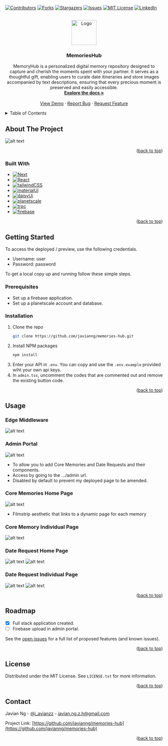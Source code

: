 <!-- Improved compatibility of back to top link: See: https://github.com/othneildrew/Best-README-Template/pull/73 -->

<a name="readme-top"></a>

<!--
*** Thanks for checking out the Best-README-Template. If you have a suggestion
*** that would make this better, please fork the repo and create a pull request
*** or simply open an issue with the tag "enhancement".
*** Don't forget to give the project a star!
*** Thanks again! Now go create something AMAZING! :D
-->

<!-- PROJECT SHIELDS -->
<!--
*** I'm using markdown "reference style" links for readability.
*** Reference links are enclosed in brackets [ ] instead of parentheses ( ).
*** See the bottom of this document for the declaration of the reference variables
*** for contributors-url, forks-url, etc. This is an optional, concise syntax you may use.
*** https://www.markdownguide.org/basic-syntax/#reference-style-links
-->

[![Contributors][contributors-shield]][contributors-url]
[![Forks][forks-shield]][forks-url]
[![Stargazers][stars-shield]][stars-url]
[![Issues][issues-shield]][issues-url]
[![MIT License][license-shield]][license-url]
[![LinkedIn][linkedin-shield]][linkedin-url]

<!-- PROJECT LOGO -->
<br />
<div align="center">
  <a href="https://github.com/javianng/memories-hub">
    <img src="public/favicon.ico" alt="Logo" width="80" height="80">
  </a>

<h3 align="center">MemoriesHub</h3>

  <p align="center">
    MemoryHub is a personalized digital memory repository designed to capture and cherish the moments spent with your partner. It serves as a thoughtful gift, enabling users to curate date itineraries and store images accompanied by text descriptions, ensuring that every precious moment is preserved and easily accessible.
    <br />
    <a href="https://github.com/javianng/memories-hub"><strong>Explore the docs »</strong></a>
    <br />
    <br />
    <a href="https://github.com/javianng/memories-hub">View Demo</a>
    ·
    <a href="https://github.com/javianng/memories-hub/issues">Report Bug</a>
    ·
    <a href="https://github.com/javianng/memories-hub/issues">Request Feature</a>
  </p>
</div>

<!-- TABLE OF CONTENTS -->
<details>
  <summary>Table of Contents</summary>
  <ol>
    <li>
      <a href="#about-the-project">About The Project</a>
      <ul>
        <li><a href="#built-with">Built With</a></li>
      </ul>
    </li>
    <li>
      <a href="#getting-started">Getting Started</a>
      <ul>
        <li><a href="#prerequisites">Prerequisites</a></li>
        <li><a href="#installation">Installation</a></li>
      </ul>
    </li>
    <li><a href="#usage">Usage</a></li>
    <li><a href="#roadmap">Roadmap</a></li>
    <li><a href="#license">License</a></li>
    <li><a href="#contact">Contact</a></li>
    <li><a href="#acknowledgments">Acknowledgments</a></li>
  </ol>
</details>

<!-- ABOUT THE PROJECT -->

## About The Project

![alt text](/public/readme/image.png)

<p align="right">(<a href="#readme-top">back to top</a>)</p>

### Built With

- [![Next][Next.js]][Next-url]
- [![React][React.js]][React-url]
- [![tailwindCSS][tailwindCSS-shield]][tailwindCSS-url]
- [![materialUi][materialUi-shield]][materialUi-url]
- [![daisyUi][daisyUi-shield]][daisyUi-url]
- [![planetscale][planetscale-shield]][planetscale-url]
- [![trpc][trpc-shield]][trpc-url]
- [![firebase][firebase-shield]][firebase-url]

<p align="right">(<a href="#readme-top">back to top</a>)</p>

<!-- GETTING STARTED -->

## Getting Started

To access the deployed / preview, use the following credentials.
- Username: user
- Password: password

To get a local copy up and running follow these simple steps.

### Prerequisites

- Set up a firebase application.
- Set up a planetscale account and database.

### Installation

1. Clone the repo
   ```sh
   git clone https://github.com/javianng/memories-hub.git
   ```
2. Install NPM packages
   ```sh
   npm install
   ```
3. Enter your API in `.env`. You can copy and use the `.env.example` provided wiht your own api keys.
4. In `admin.tsx`, uncomment the codes that are commented out and remove the existing button code.

<p align="right">(<a href="#readme-top">back to top</a>)</p>

<!-- USAGE EXAMPLES -->

## Usage

### Edge Middleware

![alt text](public/readme/image-1.png)

### Admin Portal

![alt text](public/readme/image-2.png)

- To allow you to add Core Memories and Date Requests and their components.
- Access by going to the .../admin url.
- Disabled by default to prevent my deployed page to be amended.

### Core Memories Home Page

![alt text](public/readme/image-3.png)

- Filmstrip aesthetic that links to a dynamic page for each memory

### Core Memory Individual Page

![alt text](public/readme/image-4.png)

### Date Request Home Page

![alt text](public/readme/image-5.png)
![alt text](public/readme/image-8.png)

### Date Request Individual Page

![alt text](public/readme/image-6.png)
![alt text](public/readme/image-7.png)

<p align="right">(<a href="#readme-top">back to top</a>)</p>

<!-- ROADMAP -->

## Roadmap

- [x] Full stack application created.
- [ ] Firebase upload in admin portal.

See the [open issues](https://github.com/javianng/memories-hub/issues) for a full list of proposed features (and known issues).

<p align="right">(<a href="#readme-top">back to top</a>)</p>

<!-- LICENSE -->

## License

Distributed under the MIT License. See `LICENSE.txt` for more information.

<p align="right">(<a href="#readme-top">back to top</a>)</p>

<!-- CONTACT -->

## Contact

Javian Ng - [@j_avianzz](https://twitter.com/j_avianzz) - javian.ng.z.h@gmail.com

Project Link: [https://github.com/javianng/memories-hub](https://github.com/javianng/memories-hub)

<p align="right">(<a href="#readme-top">back to top</a>)</p>

<!-- MARKDOWN LINKS & IMAGES -->
<!-- https://www.markdownguide.org/basic-syntax/#reference-style-links -->

[contributors-shield]: https://img.shields.io/github/contributors/javianng/memories-hub.svg?style=for-the-badge
[contributors-url]: https://github.com/javianng/memories-hub/graphs/contributors
[forks-shield]: https://img.shields.io/github/forks/javianng/memories-hub.svg?style=for-the-badge
[forks-url]: https://github.com/javianng/memories-hub/network/members
[stars-shield]: https://img.shields.io/github/stars/javianng/memories-hub.svg?style=for-the-badge
[stars-url]: https://github.com/javianng/memories-hub/stargazers
[issues-shield]: https://img.shields.io/github/issues/javianng/memories-hub.svg?style=for-the-badge
[issues-url]: https://github.com/javianng/memories-hub/issues
[license-shield]: https://img.shields.io/github/license/javianng/memories-hub.svg?style=for-the-badge
[license-url]: https://github.com/javianng/memories-hub/blob/master/LICENSE.txt
[linkedin-shield]: https://img.shields.io/badge/-LinkedIn-black.svg?style=for-the-badge&logo=linkedin&colorB=555
[linkedin-url]: https://linkedin.com/in/javianngzh
[product-screenshot]: images/screenshot.png
[Next.js]: https://img.shields.io/badge/next.js-000000?style=for-the-badge&logo=nextdotjs&logoColor=white
[Next-url]: https://nextjs.org/
[React.js]: https://img.shields.io/badge/React-20232A?style=for-the-badge&logo=react&logoColor=61DAFB
[React-url]: https://reactjs.org/
[tailwindCSS-shield]: https://img.shields.io/badge/tailwindcss-20232A?style=for-the-badge&logo=tailwindcss
[tailwindCSS-url]: https://tailwindcss.com/
[materialUi-shield]: https://img.shields.io/badge/mui-20232A?style=for-the-badge&logo=mui
[materialUi-url]: https://tailwindcss.com/
[daisyUi-shield]: https://img.shields.io/badge/daisyui-20232A?style=for-the-badge&logo=daisyui
[daisyUi-url]: https://daisyui.com/
[planetscale-shield]: https://img.shields.io/badge/planetscale-20232A?style=for-the-badge&logo=planetscale
[planetscale-url]: https://planetscale.com/
[trpc-shield]: https://img.shields.io/badge/trpc-20232A?style=for-the-badge&logo=trpc
[trpc-url]: https://trpc.io/
[firebase-shield]: https://img.shields.io/badge/firebase-20232A?style=for-the-badge&logo=firebase
[firebase-url]: https://firebase.google.com/
